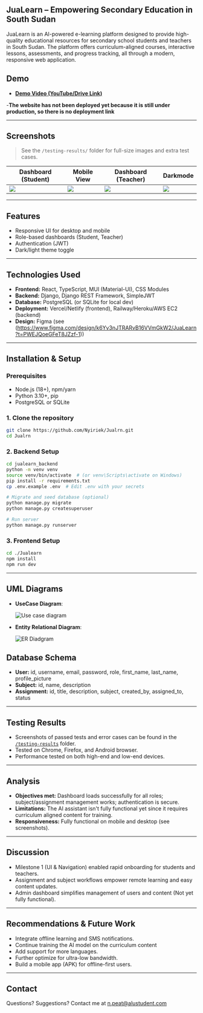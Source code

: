 
## JuaLearn – Empowering Secondary Education in South Sudan

JuaLearn is an AI-powered e-learning platform designed to provide high-quality educational resources for secondary school students and teachers in South Sudan. The platform offers curriculum-aligned courses, interactive lessons, assessments, and progress tracking, all through a modern, responsive web application.


## Demo

- **[Demo Video (YouTube/Drive Link)](https://www.youtube.com/watch?v=BMOncSmaMIA)**

-**The website has not been deployed yet because it is still under production, so there is no deployment link**

---

## Screenshots

> See the `/testing-results/` folder for full-size images and extra test cases.

| Dashboard (Student) | Mobile View |Dashboard (Teacher) |Darkmode
|---------------------|-------------|--------------------|---------------|
| ![](testing-results/studentdashboard.png) | ![](testing-results/mobile.png) | ![](testing-results/teacherdashboard.png) | ![](testing-results/darkmode.png) |


---

## Features

- Responsive UI for desktop and mobile
- Role-based dashboards (Student, Teacher)
- Authentication (JWT)
- Dark/light theme toggle

---

## Technologies Used

- **Frontend:** React, TypeScript, MUI (Material-UI), CSS Modules
- **Backend:** Django, Django REST Framework, SimpleJWT
- **Database:** PostgreSQL (or SQLite for local dev)
- **Deployment:** Vercel/Netlify (frontend), Railway/Heroku/AWS EC2 (backend)
- **Design:** Figma (see (https://www.figma.com/design/k6Yv3nJTRARvB16VVmGkW2/JuaLearn?t=PWEJQoeGFeT8JZzf-1))

---

## Installation & Setup

### Prerequisites

- Node.js (18+), npm/yarn
- Python 3.10+, pip
- PostgreSQL or SQLite

### 1. Clone the repository

```bash
git clone https://github.com/Nyiriek/Jualrn.git
cd Jualrn
````

### 2. Backend Setup

```bash
cd jualearn_backend
python -m venv venv
source venv/bin/activate  # (or venv\Scripts\activate on Windows)
pip install -r requirements.txt
cp .env.example .env  # Edit .env with your secrets

# Migrate and seed database (optional)
python manage.py migrate
python manage.py createsuperuser  

# Run server
python manage.py runserver
```

### 3. Frontend Setup

```bash
cd ./Jualearn
npm install
npm run dev
```

---

## UML Diagrams
- **UseCase Diagram**:

  ![Use case diagram](images/use-case.png)

- **Entity Relational Diagram**:

  ![ER Diadgram](images/ERD.png)

## Database Schema
* **User:** id, username, email, password, role, first\_name, last\_name, profile\_picture
* **Subject:** id, name, description
* **Assignment:** id, title, description, subject, created\_by, assigned\_to, status

---

## Testing Results

* Screenshots of passed tests and error cases can be found in the [`/testing-results`](./testing-results) folder.
* Tested on Chrome, Firefox, and Android browser.
* Performance tested on both high-end and low-end devices.

---

## Analysis

* **Objectives met:** Dashboard loads successfully for all roles; subject/assignment management works; authentication is secure.
* **Limitations:** The AI assistant isn't fully functional yet since it requires curriculum aligned content for training.
* **Responsiveness:** Fully functional on mobile and desktop (see screenshots).

---

## Discussion

* Milestone 1 (UI & Navigation) enabled rapid onboarding for students and teachers.
* Assignment and subject workflows empower remote learning and easy content updates.
* Admin dashboard simplifies management of users and content (Not yet fully functional).

---

## Recommendations & Future Work

* Integrate offline learning and SMS notifications.
* Continue training the AI model on the curriculum content
* Add support for more languages.
* Further optimize for ultra-low bandwidth.
* Build a mobile app (APK) for offline-first users.

---

## Contact

Questions? Suggestions? Contact me at n.peat@alustudent.com
